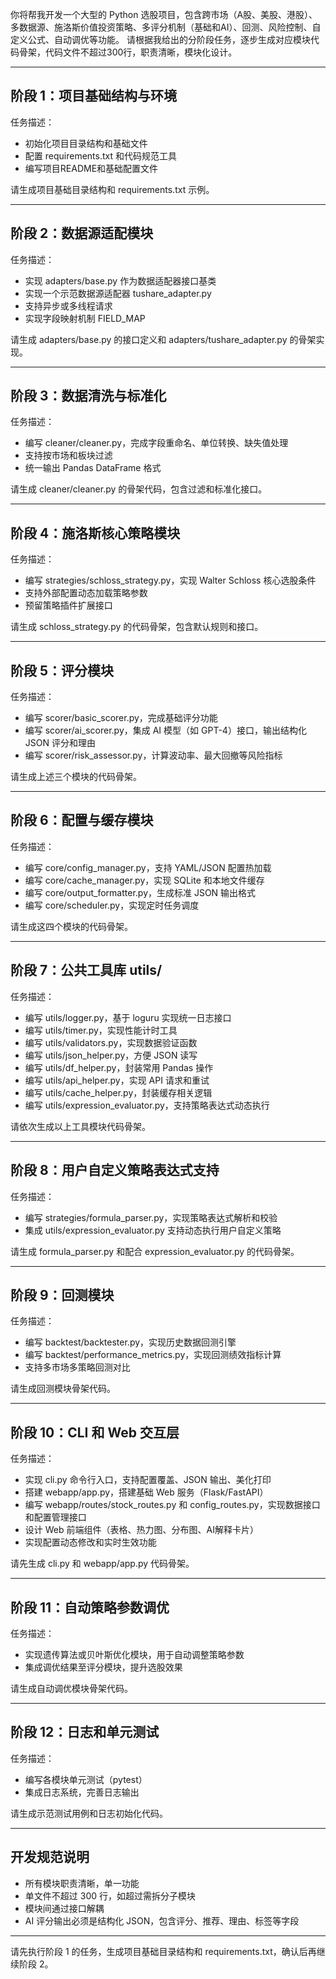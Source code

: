 你将帮我开发一个大型的 Python 选股项目，包含跨市场（A股、美股、港股）、多数据源、施洛斯价值投资策略、多评分机制（基础和AI）、回测、风险控制、自定义公式、自动调优等功能。
请根据我给出的分阶段任务，逐步生成对应模块代码骨架，代码文件不超过300行，职责清晰，模块化设计。

---

## 阶段 1：项目基础结构与环境

任务描述：
- 初始化项目目录结构和基础文件
- 配置 requirements.txt 和代码规范工具
- 编写项目README和基础配置文件

请生成项目基础目录结构和 requirements.txt 示例。

---

## 阶段 2：数据源适配模块

任务描述：
- 实现 adapters/base.py 作为数据适配器接口基类
- 实现一个示范数据源适配器 tushare_adapter.py
- 支持异步或多线程请求
- 实现字段映射机制 FIELD_MAP

请生成 adapters/base.py 的接口定义和 adapters/tushare_adapter.py 的骨架实现。

---

## 阶段 3：数据清洗与标准化

任务描述：
- 编写 cleaner/cleaner.py，完成字段重命名、单位转换、缺失值处理
- 支持按市场和板块过滤
- 统一输出 Pandas DataFrame 格式

请生成 cleaner/cleaner.py 的骨架代码，包含过滤和标准化接口。

---

## 阶段 4：施洛斯核心策略模块

任务描述：
- 编写 strategies/schloss_strategy.py，实现 Walter Schloss 核心选股条件
- 支持外部配置动态加载策略参数
- 预留策略插件扩展接口

请生成 schloss_strategy.py 的代码骨架，包含默认规则和接口。

---

## 阶段 5：评分模块

任务描述：
- 编写 scorer/basic_scorer.py，完成基础评分功能
- 编写 scorer/ai_scorer.py，集成 AI 模型（如 GPT-4）接口，输出结构化 JSON 评分和理由
- 编写 scorer/risk_assessor.py，计算波动率、最大回撤等风险指标

请生成上述三个模块的代码骨架。

---

## 阶段 6：配置与缓存模块

任务描述：
- 编写 core/config_manager.py，支持 YAML/JSON 配置热加载
- 编写 core/cache_manager.py，实现 SQLite 和本地文件缓存
- 编写 core/output_formatter.py，生成标准 JSON 输出格式
- 编写 core/scheduler.py，实现定时任务调度

请生成这四个模块的代码骨架。

---

## 阶段 7：公共工具库 utils/

任务描述：
- 编写 utils/logger.py，基于 loguru 实现统一日志接口
- 编写 utils/timer.py，实现性能计时工具
- 编写 utils/validators.py，实现数据验证函数
- 编写 utils/json_helper.py，方便 JSON 读写
- 编写 utils/df_helper.py，封装常用 Pandas 操作
- 编写 utils/api_helper.py，实现 API 请求和重试
- 编写 utils/cache_helper.py，封装缓存相关逻辑
- 编写 utils/expression_evaluator.py，支持策略表达式动态执行

请依次生成以上工具模块代码骨架。

---

## 阶段 8：用户自定义策略表达式支持

任务描述：
- 编写 strategies/formula_parser.py，实现策略表达式解析和校验
- 集成 utils/expression_evaluator.py 支持动态执行用户自定义策略

请生成 formula_parser.py 和配合 expression_evaluator.py 的代码骨架。

---

## 阶段 9：回测模块

任务描述：
- 编写 backtest/backtester.py，实现历史数据回测引擎
- 编写 backtest/performance_metrics.py，实现回测绩效指标计算
- 支持多市场多策略回测对比

请生成回测模块骨架代码。

---

## 阶段 10：CLI 和 Web 交互层

任务描述：
- 实现 cli.py 命令行入口，支持配置覆盖、JSON 输出、美化打印
- 搭建 webapp/app.py，搭建基础 Web 服务（Flask/FastAPI）
- 编写 webapp/routes/stock_routes.py 和 config_routes.py，实现数据接口和配置管理接口
- 设计 Web 前端组件（表格、热力图、分布图、AI解释卡片）
- 实现配置动态修改和实时生效功能

请先生成 cli.py 和 webapp/app.py 代码骨架。

---

## 阶段 11：自动策略参数调优

任务描述：
- 实现遗传算法或贝叶斯优化模块，用于自动调整策略参数
- 集成调优结果至评分模块，提升选股效果

请生成自动调优模块骨架代码。

---

## 阶段 12：日志和单元测试

任务描述：
- 编写各模块单元测试（pytest）
- 集成日志系统，完善日志输出

请生成示范测试用例和日志初始化代码。

---

## 开发规范说明

- 所有模块职责清晰，单一功能
- 单文件不超过 300 行，如超过需拆分子模块
- 模块间通过接口解耦
- AI 评分输出必须是结构化 JSON，包含评分、推荐、理由、标签等字段

---

请先执行阶段 1 的任务，生成项目基础目录结构和 requirements.txt，确认后再继续阶段 2。
